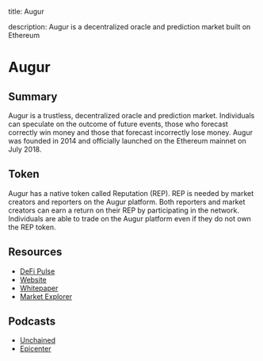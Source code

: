 title: Augur

description: Augur is a decentralized oracle and prediction market built on Ethereum


# Augur

## Summary

Augur is a trustless, decentralized oracle and prediction market. Individuals can speculate on the outcome of future events, those who forecast correctly win money and those that forecast incorrectly lose money. Augur was founded in 2014 and officially launched on the Ethereum mainnet on July 2018.

## Token

Augur has a native token called Reputation \(REP\). REP is needed by market creators and reporters on the Augur platform. Both reporters and market creators can earn a return on their REP by participating in the network. Individuals are able to trade on the Augur platform even if they do not own the REP token.

## Resources

* [DeFi Pulse](https://defipulse.com/augur)
* [Website](https://www.augur.net/)
* [Whitepaper](https://github.com/AugurProject/whitepaper)
* [Market Explorer](https://predictions.global/)

## Podcasts

* [Unchained](http://unchained.forbes.libsynpro.com/joey-krug-on-how-augur-is-like-any-other-tool-ep79)
* [Epicenter](https://epicenter.tv/episode/143/)
